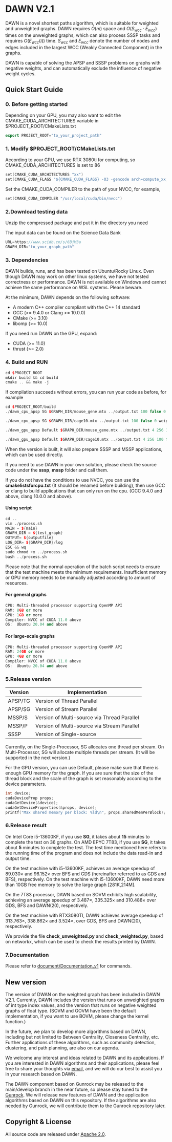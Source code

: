 # DAWN V2.1

DAWN is a novel shortest paths algorithm, which is suitable for weighted and unweighted graphs. DAWN requires $O(m)$ space and $O(S_{wcc} \cdot E_{wcc})$ times on the unweighted graphs, which can also process SSSP tasks and requires $O(E_{wcc}(i))$ time. $S_{wcc}$ and $E_{wcc}$ denote the number of nodes and edges included in the largest WCC (Weakly Connected Component) in the graphs.

DAWN is capable of solving the APSP and SSSP problems on graphs with negative weights, and can automatically exclude the influence of negative weight cycles.  

## Quick Start Guide

### 0. Before getting started

Depending on your GPU, you may also want to edit the CMAKE_CUDA_ARCHITECTURES variable in $PROJECT_ROOT/CMakeLists.txt

```c++
export PROJECT_ROOT="to_your_project_path"
```

### 1. Modify $PROJECT_ROOT/CMakeLists.txt

According to your GPU, we use RTX 3080ti for computing, so CMAKE_CUDA_ARCHITECTURES is set to 86

```c++
set(CMAKE_CUDA_ARCHITECTURES "xx")
set(CMAKE_CUDA_FLAGS "${CMAKE_CUDA_FLAGS} -O3 -gencode arch=compute_xx,code=sm_xx")
```

Set the CMAKE_CUDA_COMPILER to the path of your NVCC, for example,

```c++
set(CMAKE_CUDA_COMPILER "/usr/local/cuda/bin/nvcc")
```

### 2.Download testing data

Unzip the compressed package and put it in the directory you need

The input data can be found on the Science Data Bank

```c++
URL=https://www.scidb.cn/s/6BjM3a
GRAPH_DIR="to_your_graph_path"
```

### 3. Dependencies

DAWN builds, runs, and has been tested on Ubuntu/Rocky Linux. Even though DAWN may work on other linux systems, we have not tested correctness or performance. DAWN is not available on Windows and cannot achieve the same performance on WSL systems. Please beware.

At the minimum, DAWN depends on the following software:

- A modern C++ compiler compliant with the C++ 14 standard
- GCC (>= 9.4.0 or Clang >= 10.0.0)
- CMake (>= 3.10)
- libomp (>= 10.0)

If you need run DAWN on the GPU, expand:

- CUDA (>= 11.0)
- thrust (>= 2.0)

### 4. Build and RUN

```c++
cd $PROJECT_ROOT
mkdir build && cd build
cmake .. && make -j
```

If compilation succeeds without errors, you can run your code as before, for example

```c++
cd $PROJECT_ROOT/build
./dawn_cpu_apsp SG $GRAPH_DIR/mouse_gene.mtx ../output.txt 100 false 0 unweighted

./dawn_cpu_apsp SG $GRAPH_DIR/cage10.mtx ../output.txt 100 false 0 weighted

./dawn_gpu_apsp Default $GRAPH_DIR/mouse_gene.mtx ../output.txt 4 256 100 false 0 unweighted

./dawn_gpu_apsp Default $GRAPH_DIR/cage10.mtx ../output.txt 4 256 100 false 0 weighted
```

When the version is built, it will also prepare SSSP and MSSP applications, which can be used directly.

If you need to use DAWN in your own solution, please check the source code under the **sssp**, **mssp** folder and call them.

If you do not have the conditions to use NVCC, you can use the **cmakelistsforcpu.txt** (It should be renamed before building), then use GCC or clang to build applications that can only run on the cpu. (GCC 9.4.0 and above, clang 10.0.0 and above).

#### Using script

```c++
cd ..
vim ./process.sh
MAIN = ${main}
GRAPH_DIR = ${test_graph}
OUTPUT= ${outputfile}
LOG_DIR= ${GRAPH_DIR}/log
ESC && wq
sudo chmod +x ../process.sh
bash ../process.sh
```

Please note that the normal operation of the batch script needs to ensure that the test machine meets the minimum requirements. Insufficient memory or GPU memory needs to be manually adjusted according to amount of resources.

#### For general graphs

```c++
CPU: Multi-threaded processor supporting OpenMP API
RAM: 8GB or more
GPU: 1GB or more
Compiler: NVCC of CUDA 11.0 above
OS:  Ubuntu 20.04 and above
```

#### For large-scale graphs

```c++
CPU: Multi-threaded processor supporting OpenMP API
RAM: 24GB or more
GPU: 4GB or more
Compiler: NVCC of CUDA 11.0 above
OS:  Ubuntu 20.04 and above
```

### 5.Release version

| Version | Implementation |
| ------ | ------ |
| APSP/TG |  Version of Thread Parallel|
| APSP/SG |  Version of Stream Parallel|
| MSSP/S | Version of Multi-source via Thread Parallel|
| MSSP/P | Version of Multi-source via Stream Parallel|
| SSSP | Version of Single-source|

Currently, on the Single-Processor, SG allocates one thread per stream. On Multi-Processor, SG will allocate multiple threads per stream. (It will be supported in the next version.)

For the GPU version, you can use Default, please make sure that there is enough GPU memory for the graph. If you are sure that the size of the thread block and the scale of the graph is set reasonably according to the device parameters.

```c++
int device;
cudaDeviceProp props;
cudaGetDevice(&device);
cudaGetDeviceProperties(&props, device);
printf("Max shared memory per block: %ld\n", props.sharedMemPerBlock);
```

### 6.Release result

On Intel Core i5-13600KF, if you use **SG**, it takes about **15** minutes to complete the test on 36 graphs. On AMD EPYC 7T83, if you use **SG**, it takes about **5** minutes to complete the test. The test time mentioned here refers to the running time of the program and does not include the data read-in and output time.

On the test machine with i5-13600KF, achieves an average speedup of 89.030&times; and 96.152&times; over BFS and GDS (hereinafter referred to as GDS and BFS), respectively. On the test machine with i5-13600KF, DAWN need more than 10GB free memory to solve the large graph [281K,214M].

On the 7T83 processor, DAWN based on SOVM exhibits high scalability, achieving an average speedup of 3.487&times;, 335.325&times; and 310.488&times; over GDS, BFS and DAWN(20), respectively.

On the test machine with RTX3080TI, DAWN achieves average speedup of 313.763&times;, 338.862&times; and 3.524&times;, over GDS, BFS and DAWN(20), respectively.

We provide the file **check_unweighted.py** and **check_weighted.py**, based on networkx, which can be used to check the results printed by DAWN.

### 7.Documentation

Please refer to [document/Documentation_v1](https://github.com/lxrzlyr/SC2023/blob/eb9080f76c2950981a4dac72141d4991eff8b9db/document/Decumentation_v1.md) for commands.

## New version

The version of DWAN on the weighted graph has been included in DAWN V2.1. Currently, DAWN includes the version that runs on unweighted graphs of int type index values, and the version that runs on negative weighted graphs of float type. (SOVM and GOVM have been the default implementation, if you want to use BOVM, please change the kernel function.)

In the future, we plan to develop more algorithms based on DAWN, including but not limited to Between Centrality, Closeness Centrality, etc. Further applications of these algorithms, such as community detection, clustering, and path planning, are also on our agenda.

We welcome any interest and ideas related to DAWN and its applications. If you are interested in DAWN algorithms and their applications, please feel free to share your thoughts via [email](<1289539524@qq.com>), and we will do our best to assist you in your research based on DAWN.

 The DAWN component based on Gunrock may be released to the main/develop branch in the near future, so please stay tuned to the [Gunrock](https://github.com/gunrock/gunrock). We will release new features of DAWN and the application algorithms based on DAWN on this repository. If the algorithms are also needed by Gunrock, we will contribute them to the Gunrock repository later.

<!-- ## How to Cite DAWN

Thank you for citing our work.

```bibtex
@misc{feng2023novel,
      title={A Novel Shortest Paths Algorithm on Unweighted Graphs}, 
      author={Yelai Feng and Huaixi Wang and Yining Zhu and Chao Chang and Hongyi Lu},
      year={2023},
      eprint={2208.04514},
      archivePrefix={arXiv},
      primaryClass={cs.DC}
}
@misc{feng2023expanding,
      title={Expanding the Scope of DAWN: A Novel Version for Weighted Shortest Path Problem}, 
      author={Yelai Feng},
      year={2023},
      eprint={2306.07872},
      archivePrefix={arXiv},
      primaryClass={cs.DS}
}
``` -->

## Copyright & License

All source code are released under [Apache 2.0](https://github.com/lxrzlyr/DAWN-An-Noval-SSSP-APSP-Algorithm/blob/4266d98053678ce76e34be64477ac2364f0f4291/LICENSE).

